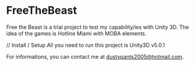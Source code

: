 # FreeTheBeast
Free the Beast is a trial project to test my capability/ies with Unity 3D.
The idea of the games is Hotline Miami with MOBA elements.

// Install / Setup
All you need to run this project is Unity3D v5.0.1



For informations, you can contact me at dustypants2005@hotmail.com.
